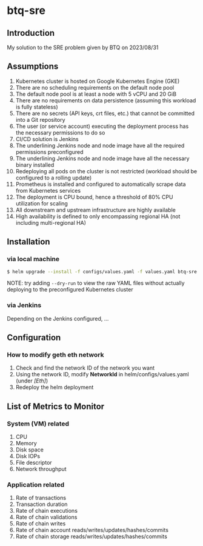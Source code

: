 # btq-sre

## Introduction

My solution to the SRE problem given by BTQ on 2023/08/31

## Assumptions

1. Kubernetes cluster is hosted on Google Kubernetes Engine (GKE)
2. There are no scheduling requirements on the default node pool
3. The default node pool is at least a node with 5 vCPU and 20 GiB
4. There are no requirements on data persistence (assuming this workload is fully stateless)
5. There are no secrets (API keys, crt files, etc.) that cannot be committed into a Git repository
6. The user (or service account) executing the deployment process has the necessary permissions to do so
7. CI/CD solution is Jenkins
8. The underlining Jenkins node and node image have all the required permissions preconfigured
9. The underlining Jenkins node and node image have all the necessary binary installed
10. Redeploying all pods on the cluster is not restricted (workload should be configured to a rolling update)
11. Prometheus is installed and configured to automatically scrape data from Kubernetes services
12. The deployment is CPU bound, hence a threshold of 80% CPU utilization for scaling
13. All downstream and upstream infrastructure are highly available
14. High availability is defined to only encompassing regional HA (not including multi-regional HA)

## Installation

### via local machine
```bash
$ helm upgrade --install -f configs/values.yaml -f values.yaml btq-sre .
```

NOTE: try adding `--dry-run` to view the raw YAML files without actually deploying to the preconfigured Kubernetes cluster

### via Jenkins
Depending on the Jenkins configured, ...

## Configuration

### How to modify geth eth network
1. Check and find the network ID of the network you want
2. Using the network ID, modify **NetworkId** in helm/configs/values.yaml (under *[Eth]*)
3. Redeploy the helm deployment

## List of Metrics to Monitor

### System (VM) related
1. CPU
2. Memory
3. Disk space
4. Disk IOPs
5. File descriptor
6. Network throughput

### Application related
1. Rate of transactions
2. Transaction duration
3. Rate of chain executions
4. Rate of chain validations
5. Rate of chain writes
6. Rate of chain account reads/writes/updates/hashes/commits
7. Rate of chain storage reads/writes/updates/hashes/commits
